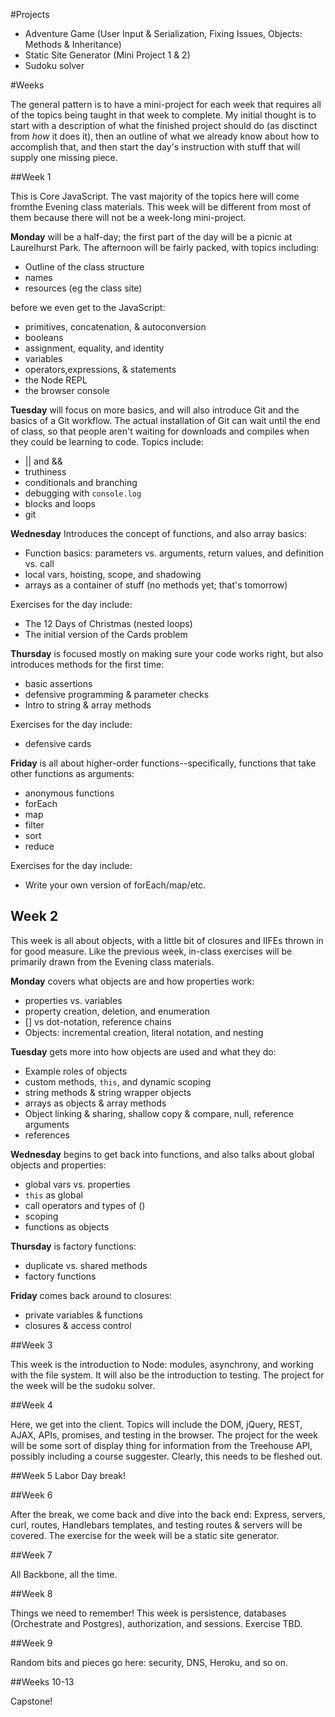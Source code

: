 #Projects
- Adventure Game (User Input & Serialization, Fixing Issues, Objects: Methods & Inheritance)
- Static Site Generator (Mini Project 1 & 2)
- Sudoku solver

#Weeks

The general pattern is to have a mini-project for each week that requires all of the topics being taught in that week to complete. My initial thought is to start with a description of what the finished project should do (as disctinct from _how_ it does it), then an outline of what we already know about how to accomplish that, and then start the day's instruction with stuff that will supply one missing piece.

##Week 1

This is Core JavaScript. The vast majority of the topics here will come fromthe Evening class materials. This week will be different from most of them because there will not be a week-long mini-project.

**Monday** will be a half-day; the first part of the day will be a picnic at Laurelhurst Park. The afternoon will be fairly packed, with topics including:

  - Outline of the class structure
  - names
  - resources (eg the class site)

before we even get to the JavaScript:

  - primitives, concatenation, & autoconversion
  - booleans
  - assignment, equality, and identity
  - variables
  - operators,expressions, & statements
  - the Node REPL
  - the browser console

**Tuesday** will focus on more basics, and will also introduce Git and the basics of a Git workflow. The actual installation of Git can wait until the end of class, so that people aren't waiting for downloads and compiles when they could be learning to code. Topics include:

  - || and &&
  - truthiness
  - conditionals and branching
  - debugging with `console.log`
  - blocks and loops
  - git

**Wednesday** Introduces the concept of functions, and also array basics:

  - Function basics: parameters vs. arguments, return values, and definition vs. call
  - local vars, hoisting, scope, and shadowing
  - arrays as a container of stuff (no methods yet; that's tomorrow)

Exercises for the day include:

  - The 12 Days of Christmas (nested loops)
  - The initial version of the Cards problem

**Thursday** is focused mostly on making sure your code works right, but also introduces methods for the first time:

  - basic assertions
  - defensive programming & parameter checks
  - Intro to string & array methods

Exercises for the day include:

  - defensive cards

**Friday** is all about higher-order functions--specifically, functions that take other functions as arguments:

  - anonymous functions
  - forEach
  - map
  - filter
  - sort
  - reduce

Exercises for the day include:

  - Write your own version of forEach/map/etc.

## Week 2

This week is all about objects, with a little bit of closures and IIFEs thrown in for good measure. Like the previous week, in-class exercises will be primarily drawn from the Evening class materials.

**Monday** covers what objects are and how properties work:

  - properties vs. variables
  - property creation, deletion, and enumeration
  - [] vs dot-notation, reference chains
  - Objects: incremental creation, literal notation, and nesting

**Tuesday** gets more into how objects are used and what they do:

  - Example roles of objects
  - custom methods, `this`, and dynamic scoping
  - string methods & string wrapper objects
  - arrays as objects & array methods
  - Object linking & sharing, shallow copy & compare, null, reference arguments
  - references

**Wednesday** begins to get back into functions, and also talks about global objects and properties:

  - global vars vs. properties
  - `this` as global
  - call operators and types of ()
  - scoping
  - functions as objects

**Thursday** is factory functions:

  - duplicate vs. shared methods
  - factory functions

**Friday** comes back around to closures:

  - private variables & functions
  - closures & access control

##Week 3

This week is the introduction to Node: modules, asynchrony, and working with the file system. It will also be the introduction to testing. The project for the week will be the sudoku solver.

##Week 4

Here, we get into the client. Topics will include the DOM, jQuery, REST, AJAX, APIs, promises, and testing in the browser. The project for the week will be some sort of display thing for information from the Treehouse API, possibly including a course suggester. Clearly, this needs to be fleshed out.

##Week 5
Labor Day break!

##Week 6

After the break, we come back and dive into the back end: Express, servers, curl, routes, Handlebars templates, and testing routes & servers will be covered. The exercise for the week will be a static site generator.

##Week 7

All Backbone, all the time.

##Week 8

Things we need to remember! This week is persistence, databases (Orchestrate and Postgres), authorization, and sessions. Exercise TBD.

##Week 9

Random bits and pieces go here: security, DNS, Heroku, and so on.

##Weeks 10-13

Capstone!
